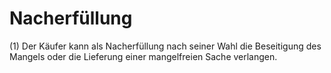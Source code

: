 # Nacherfüllung

(1) Der Käufer kann als Nacherfüllung nach seiner Wahl die Beseitigung des Mangels oder die Lieferung einer mangelfreien Sache verlangen.